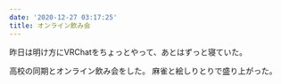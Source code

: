 ```yaml
---
date: '2020-12-27 03:17:25'
title: オンライン飲み会
---
```


昨日は明け方にVRChatをちょっとやって、あとはずっと寝ていた。

高校の同期とオンライン飲み会をした。
麻雀と絵しりとりで盛り上がった。